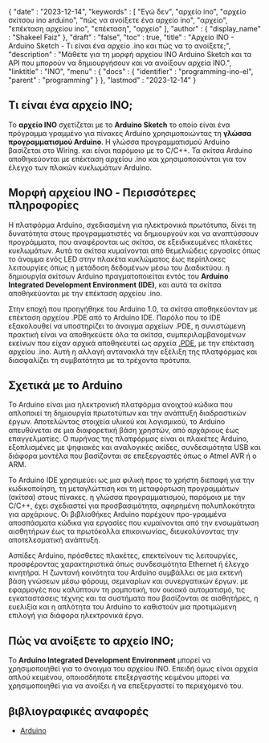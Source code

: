 {
   "date" : "2023-12-14",
   "keywords" : [
"Εγώ δεν",
"αρχείο ino",
"αρχείο σκίτσου ino arduino",
"πώς να ανοίξετε ένα αρχείο ino",
"αρχείο",
"επέκταση αρχείου ino",
"επέκταση",
"αρχείο"
],
   "author" : {
      "display_name" : "Shakeel Faiz"
},
   "draft" : "false",
   "toc" : true,
   "title" : "Αρχείο INO - Arduino Sketch - Τι είναι ένα αρχείο .ino και πώς να το ανοίξετε;",
   "description" : "Μάθετε για τη μορφή αρχείου INO Arduino Sketch και τα API που μπορούν να δημιουργήσουν και να ανοίξουν αρχεία INO.",
   "linktitle" : "INO",
   "menu" : {
      "docs" : {
         "identifier" : "programming-ino-el",
         "parent" : "programming"
}
},
   "lastmod" : "2023-12-14"
}

## Τι είναι ένα αρχείο INO;

Το **αρχείο INO** σχετίζεται με το **Arduino Sketch** το οποίο είναι ένα πρόγραμμα γραμμένο για πίνακες Arduino χρησιμοποιώντας τη **γλώσσα προγραμματισμού Arduino**. Η γλώσσα προγραμματισμού Arduino βασίζεται στο Wiring. και είναι παρόμοιο με το C/C++. Τα σκίτσα Arduino αποθηκεύονται με επέκταση αρχείου .ino και χρησιμοποιούνται για τον έλεγχο των πλακών κυκλωμάτων Arduino.

## Μορφή αρχείου INO - Περισσότερες πληροφορίες

Η πλατφόρμα Arduino, σχεδιασμένη για ηλεκτρονικά πρωτότυπα, δίνει τη δυνατότητα στους προγραμματιστές να δημιουργούν και να αναπτύσσουν προγράμματα, που αναφέρονται ως σκίτσα, σε εξειδικευμένες πλακέτες κυκλωμάτων. Αυτά τα σκίτσα κυμαίνονται από θεμελιώδεις εργασίες όπως το άναμμα ενός LED στην πλακέτα κυκλώματος έως περίπλοκες λειτουργίες όπως η μετάδοση δεδομένων μέσω του Διαδικτύου. η δημιουργία σκίτσων Arduino πραγματοποιείται εντός του **Arduino Integrated Development Environment (IDE)**, και αυτά τα σκίτσα αποθηκεύονται με την επέκταση αρχείου .ino.

Στην εποχή που προηγήθηκε του Arduino 1.0, τα σκίτσα αποθηκεύονταν με επέκταση αρχείου .PDE από το Arduino IDE. Παρόλο που το IDE εξακολουθεί να υποστηρίζει το άνοιγμα αρχείων .PDE, η συνιστώμενη πρακτική είναι να αποθηκεύετε όλα τα σκίτσα, συμπεριλαμβανομένων εκείνων που είχαν αρχικά αποθηκευτεί ως αρχεία [.PDE](/programming/pde/), με την επέκταση αρχείου .ino. Αυτή η αλλαγή αντανακλά την εξέλιξη της πλατφόρμας και διασφαλίζει τη συμβατότητα με τα τρέχοντα πρότυπα.

## Σχετικά με το Arduino

Το Arduino είναι μια ηλεκτρονική πλατφόρμα ανοιχτού κώδικα που απλοποιεί τη δημιουργία πρωτοτύπων και την ανάπτυξη διαδραστικών έργων. Αποτελώντας στοιχεία υλικού και λογισμικού, το Arduino απευθύνεται σε μια διαφορετική βάση χρηστών, από αρχάριους έως επαγγελματίες. Ο πυρήνας της πλατφόρμας είναι οι πλακέτες Arduino, εξοπλισμένες με ψηφιακές και αναλογικές ακίδες, συνδεσιμότητα USB και διάφορα μοντέλα που βασίζονται σε επεξεργαστές όπως ο Atmel AVR ή ο ARM.

Το Arduino IDE χρησιμεύει ως μια φιλική προς το χρήστη διεπαφή για την κωδικοποίηση, τη μεταγλώττιση και τη μεταφόρτωση προγραμμάτων (σκίτσα) στους πίνακες. η γλώσσα προγραμματισμού, παρόμοια με την C/C++, έχει σχεδιαστεί για προσβασιμότητα, αφηρημένη πολυπλοκότητα για αρχάριους. Οι βιβλιοθήκες Arduino παρέχουν προ-γραμμένα αποσπάσματα κώδικα για εργασίες που κυμαίνονται από την ενσωμάτωση αισθητήρων έως τα πρωτόκολλα επικοινωνίας, διευκολύνοντας την αποτελεσματική ανάπτυξη.

Ασπίδες Arduino, πρόσθετες πλακέτες, επεκτείνουν τις λειτουργίες, προσφέροντας χαρακτηριστικά όπως συνδεσιμότητα Ethernet ή έλεγχο κινητήρα. Η ζωντανή κοινότητα του Arduino συμβάλλει σε μια εκτενή βάση γνώσεων μέσω φόρουμ, σεμιναρίων και συνεργατικών έργων. με εφαρμογές που καλύπτουν τη ρομποτική, τον οικιακό αυτοματισμό, τις εγκαταστάσεις τέχνης και τα συστήματα που βασίζονται σε αισθητήρες, η ευελιξία και η απλότητα του Arduino το καθιστούν μια προτιμώμενη επιλογή για διάφορα ηλεκτρονικά έργα.

## Πώς να ανοίξετε το αρχείο INO;

Το **Arduino Integrated Development Environment** μπορεί να χρησιμοποιηθεί για το άνοιγμα του αρχείου INO. Επειδή όμως είναι αρχεία απλού κειμένου, οποιοσδήποτε επεξεργαστής κειμένου μπορεί να χρησιμοποιηθεί για να ανοίξει ή να επεξεργαστεί το περιεχόμενό του.

## βιβλιογραφικές αναφορές
* [Arduino](https://en.wikipedia.org/wiki/Arduino)


